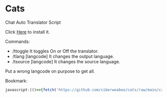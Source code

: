 # Cats
Chat Auto Translator Script

Click [Here](https://github.com/ciberweaboo/cats/raw/main/cats.user.js) to install it.

Commands:
- /ttoggle                It toggles On or Off the translator.
- /tlang [langcode]       It changes the output language.
- /tsource [langcode]     It changes the source language.

Put a wrong langcode on purpose to get all.

Bookmark:
```js
javascript:(()=>{fetch('https://github.com/ciberweaboo/cats/raw/main/cats.user.js').then(r=>r.text()).then(r=>eval(r));})()
```
